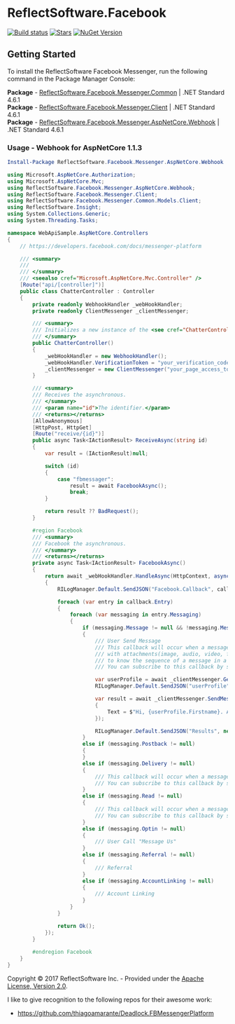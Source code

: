 # ReflectSoftware.Facebook

[![Build status](https://ci.appveyor.com/api/projects/status/0ftxpw3dne25ncra?svg=true)](https://ci.appveyor.com/project/reflectsoftware/reflectsoftware-facebook)
[![Stars](https://img.shields.io/github/stars/reflectsoftware/reflectsoftware-facebook.svg)](https://github.com/reflectsoftware/reflectsoftware-facebook/stargazers) 
[![NuGet Version](http://img.shields.io/nuget/v/Reflectsoftware.Facebook.Messenger.AspNetCore.Webhook.svg?style=flat)](https://www.nuget.org/packages/ReflectSoftware.Facebook.Messenger.AspNetCore.Webhook/)


## Getting Started

To install the ReflectSoftware Facebook Messenger, run the following command in the Package Manager Console:


**Package** - [ReflectSoftware.Facebook.Messenger.Common](https://www.nuget.org/packages/ReflectSoftware.Facebook.Messenger.Common/) | .NET Standard 4.6.1  
**Package** - [ReflectSoftware.Facebook.Messenger.Client](https://www.nuget.org/packages/ReflectSoftware.Facebook.Messenger.Client/) | .NET Standard 4.6.1  
**Package** - [ReflectSoftware.Facebook.Messenger.AspNetCore.Webhook](https://www.nuget.org/packages/ReflectSoftware.Facebook.Messenger.AspNetCore.Webhook/) | .NET Standard 4.6.1  



### Usage - Webhook for AspNetCore 1.1.3

```powershell
Install-Package ReflectSoftware.Facebook.Messenger.AspNetCore.Webhook
```


```csharp
using Microsoft.AspNetCore.Authorization;
using Microsoft.AspNetCore.Mvc;
using ReflectSoftware.Facebook.Messenger.AspNetCore.Webhook;
using ReflectSoftware.Facebook.Messenger.Client;
using ReflectSoftware.Facebook.Messenger.Common.Models.Client;
using ReflectSoftware.Insight;
using System.Collections.Generic;
using System.Threading.Tasks;

namespace WebApiSample.AspNetCore.Controllers
{
    // https://developers.facebook.com/docs/messenger-platform

    /// <summary>
    /// 
    /// </summary>
    /// <seealso cref="Microsoft.AspNetCore.Mvc.Controller" />
    [Route("api/[controller]")]
    public class ChatterController : Controller
    {
        private readonly WebhookHandler _webHookHandler;
        private readonly ClientMessenger _clientMessenger;       

        /// <summary>
        /// Initializes a new instance of the <see cref="ChatterController"/> class.
        /// </summary>
        public ChatterController()
        {
            _webHookHandler = new WebhookHandler();
            _webHookHandler.VerificationToken = "your_verification_code";
            _clientMessenger = new ClientMessenger("your_page_access_token");
        }

        /// <summary>
        /// Receives the asynchronous.
        /// </summary>
        /// <param name="id">The identifier.</param>
        /// <returns></returns>
        [AllowAnonymous]
        [HttpPost, HttpGet]
        [Route("receive/{id}")]
        public async Task<IActionResult> ReceiveAsync(string id)
        {
            var result = (IActionResult)null;

            switch (id)
            {
                case "fbmessager":
                    result = await FacebookAsync();
                    break;
            }

            return result ?? BadRequest();
        }

        #region Facebook
        /// <summary>
        /// Facebook the asynchronous.
        /// </summary>
        /// <returns></returns>
        private async Task<IActionResult> FacebookAsync()
        {
            return await _webHookHandler.HandleAsync(HttpContext, async (callback) =>
            {
                RILogManager.Default.SendJSON("Facebook.Callback", callback);

                foreach (var entry in callback.Entry)
                {
                    foreach (var messaging in entry.Messaging)
                    {
                        if (messaging.Message != null && !messaging.Message.IsEcho)
                        {
                            /// User Send Message
                            /// This callback will occur when a message has been sent to your page.You may receive text messages or messages 
                            /// with attachments(image, audio, video, file or location).Callbacks contain a seq number which can be used 
                            /// to know the sequence of a message in a conversation. Messages are always sent in order.
                            /// You can subscribe to this callback by selecting the message field when setting up your webhook.

                            var userProfile = await _clientMessenger.GetUserProfileAsync(messaging.Sender.Id);
                            RILogManager.Default.SendJSON("userProfile", userProfile);

                            var result = await _clientMessenger.SendMessageAsync(messaging.Sender.Id, new TextMessage
                            {
                                Text = $"Hi, {userProfile.Firstname}. An agent will respond to your question shortly."
                            });

                            RILogManager.Default.SendJSON("Results", new[] { result });
                        }
                        else if (messaging.Postback != null)
                        {
                        }
                        else if (messaging.Delivery != null)
                        {
                            /// This callback will occur when a message a page has sent has been delivered.
                            /// You can subscribe to this callback by selecting the message_deliveries field when setting up your webhook.
                        }
                        else if (messaging.Read != null)
                        {
                            /// This callback will occur when a message a page has sent has been read by the user.
                            /// You can subscribe to this callback by selecting the message_reads field when setting up your webhook.
                        }
                        else if (messaging.Optin != null)
                        {
                            /// User Call "Message Us" 
                        }
                        else if (messaging.Referral != null)
                        {
                            /// Referral
                        }
                        else if (messaging.AccountLinking != null)
                        {
                            /// Account Linking
                        }
                    }
                }

                return Ok();
            });
        }
              
        #endregion Facebook
    }
}
```



Copyright &copy; 2017 ReflectSoftware Inc. - Provided under the [Apache License, Version 2.0](http://apache.org/licenses/LICENSE-2.0.html).

I like to give recognition to the following repos for their awesome work: 

* https://github.com/thiagoamarante/Deadlock.FBMessengerPlatform
